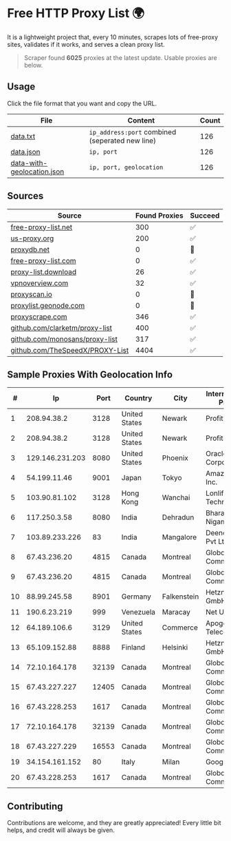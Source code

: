 
# Free HTTP Proxy List 🌍

It is a lightweight project that, every 10 minutes, scrapes lots of free-proxy sites, validates if it works, and serves a clean proxy list.


> Scraper found **6025** proxies at the latest update. Usable proxies are below.

## Usage

Click the file format that you want and copy the URL.


|File|Content|Count|
|----|-------|-----|
|[data.txt](https://raw.githubusercontent.com/themiralay/Proxy-List-World/master/data.txt)|`ip_address:port` combined (seperated new line)|126|
|[data.json](https://raw.githubusercontent.com/themiralay/Proxy-List-World/master/data.json)|`ip, port`|126|
|[data-with-geolocation.json](https://raw.githubusercontent.com/themiralay/Proxy-List-World/master/data-with-geolocation.json)|`ip, port, geolocation`|126|

## Sources

|Source|Found Proxies|Succeed|
|------|-------------|-------|
|[free-proxy-list.net](https://free-proxy-list.net)|300|✅|
|[us-proxy.org](https://www.us-proxy.org)|200|✅|
|[proxydb.net](http://proxydb.net)|0|🚫|
|[free-proxy-list.com](https://free-proxy-list.com/?page=&port=&type%5B%5D=http&type%5B%5D=https&up_time=0&search=Search)|0|✅|
|[proxy-list.download](https://www.proxy-list.download/HTTP)|26|✅|
|[vpnoverview.com](https://vpnoverview.com/privacy/anonymous-browsing/free-proxy-servers)|32|✅|
|[proxyscan.io](https://www.proxyscan.io)|0|🚫|
|[proxylist.geonode.com](https://proxylist.geonode.com/api/proxy-list?limit=300&page=1&sort_by=lastChecked&sort_type=desc&protocols=http,https)|0|🚫|
|[proxyscrape.com](https://api.proxyscrape.com/v2/?request=displayproxies&protocol=http&timeout=10000&country=all&ssl=all&anonymity=all)|346|✅|
|[github.com/clarketm/proxy-list](https://raw.githubusercontent.com/clarketm/proxy-list/master/proxy-list-raw.txt)|400|✅|
|[github.com/monosans/proxy-list](https://raw.githubusercontent.com/monosans/proxy-list/main/proxies/http.txt)|317|✅|
|[github.com/TheSpeedX/PROXY-List](https://raw.githubusercontent.com/TheSpeedX/PROXY-List/master/http.txt)|4404|✅|


## Sample Proxies With Geolocation Info

|#|Ip|Port|Country|City|Internet Service Provider|
|-|--|----|-------|----|-------------------------|
|1|208.94.38.2|3128|United States|Newark|ProfitBricks, Inc.|
|2|208.94.38.2|3128|United States|Newark|ProfitBricks, Inc.|
|3|129.146.231.203|8080|United States|Phoenix|Oracle Corporation|
|4|54.199.11.46|9001|Japan|Tokyo|Amazon.com, Inc.|
|5|103.90.81.102|3128|Hong Kong|Wanchai|Lonlife Technology Co.|
|6|117.250.3.58|8080|India|Dehradun|Bharat Sanchar Nigam Ltd|
|7|103.89.233.226|83|India|Mangalore|Deenet Services Pvt Ltd|
|8|67.43.236.20|4815|Canada|Montreal|GloboTech Communications|
|9|67.43.236.20|4815|Canada|Montreal|GloboTech Communications|
|10|88.99.245.58|8901|Germany|Falkenstein|Hetzner Online GmbH|
|11|190.6.23.219|999|Venezuela|Maracay|Net Uno|
|12|64.189.106.6|3129|United States|Commerce|Apogee Telecom Inc.|
|13|65.109.152.88|8888|Finland|Helsinki|Hetzner Online GmbH|
|14|72.10.164.178|32139|Canada|Montreal|GloboTech Communications|
|15|67.43.227.227|12405|Canada|Montreal|GloboTech Communications|
|16|67.43.228.253|1617|Canada|Montreal|GloboTech Communications|
|17|72.10.164.178|32139|Canada|Montreal|GloboTech Communications|
|18|67.43.227.229|16553|Canada|Montreal|GloboTech Communications|
|19|34.154.161.152|80|Italy|Milan|Google LLC|
|20|67.43.228.253|1617|Canada|Montreal|GloboTech Communications|



## Contributing

Contributions are welcome, and they are greatly appreciated! Every
little bit helps, and credit will always be given.

